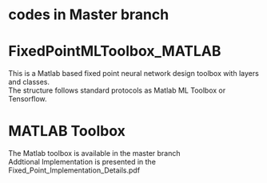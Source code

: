 # codes in Master branch

# FixedPointMLToolbox_MATLAB
This is a Matlab based fixed point neural network design toolbox with layers and classes. <br /> 
The structure follows standard protocols as Matlab ML Toolbox or Tensorflow.

# MATLAB Toolbox
The Matlab toolbox is available in the master branch<br /> 
Addtional Implementation is presented in the Fixed_Point_Implementation_Details.pdf
